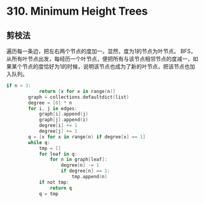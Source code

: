 # 310. Minimum Height Trees

## 剪枝法
遍历每一条边，把左右两个节点的度加一。显然，度为1的节点为叶节点。
BFS，从所有叶节点出发，每经历一个叶节点，便把所有与该节点相邻节点的度减一，如果某个节点的度恰好为1的时候，说明该节点也成为了新的叶节点，把该节点也加入队列。

```swift
if n < 3:
            return [x for x in range(n)]
        graph = collections.defaultdict(list)
        degree = [0] * n
        for i, j in edges:
            graph[i].append(j)
            graph[j].append(i)
            degree[i] += 1
            degree[j] += 1
        q = [x for x in range(n) if degree[x] == 1]
        while q:
            tmp = []
            for leaf in q:
                for n in graph[leaf]:
                    degree[n] -= 1
                    if degree[n] == 1:
                        tmp.append(n)
            if not tmp:
                return q
            q = tmp
```
